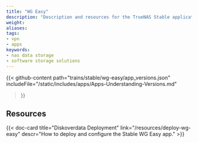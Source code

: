 ```yaml
---
title: "WG Easy"
description: "Description and resources for the TrueNAS Stable application called WG Easy."
weight:
aliases:
tags:
- vpn
- apps
keywords:
- nas data storage
- software storage solutions
---
```


{{< github-content 
    path="trains/stable/wg-easy/app_versions.json"
	includeFile="/static/includes/apps/Apps-Understanding-Versions.md"
>}}

## Resources

<div class="docs-sections">

{{< doc-card title="Diskoverdata Deployment" link="/resources/deploy-wg-easy"
descr="How to deploy and configure the Stable WG Easy app." >}}

</div>